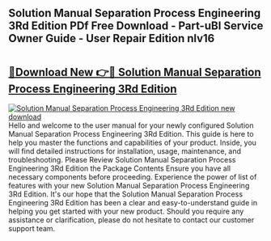## Solution Manual Separation Process Engineering 3Rd Edition PDf Free Download - Part-uBI Service Owner Guide - User Repair Edition nlv16

# <h2><a href="http://bc96260.oget.top/?id=Solution+Manual+Separation+Process+Engineering+3Rd+Edition">🔗Download New 👉🔴 Solution Manual Separation Process Engineering 3Rd Edition</a></h2>

[![Solution Manual Separation Process Engineering 3Rd Edition new download](https://i.imgur.com/5g1atiW.png)](http://bc96260.oget.top/?id=Solution+Manual+Separation+Process+Engineering+3Rd+Edition)
Hello and welcome to the user manual for your newly configured Solution Manual Separation Process Engineering 3Rd Edition. This guide is here to help you master the functions and capabilities of your product. Inside, you will find detailed instructions for installation, usage, maintenance, and troubleshooting. Please Review Solution Manual Separation Process Engineering 3Rd Edition the Package Contents Ensure you have all necessary components before proceeding. Experience the power of list of features with your new Solution Manual Separation Process Engineering 3Rd Edition. It's our hope that the Solution Manual Separation Process Engineering 3Rd Edition has been a clear and easy-to-understand guide in helping you get started with your new product. Should you require any assistance or clarification, please do not hesitate to contact our customer support team.
